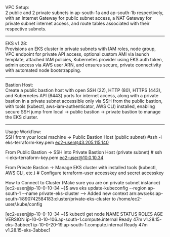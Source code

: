 VPC Setup:  
2 public and 2 private subnets in ap-south-1a and ap-south-1b respectively, with an Internet Gateway for public subnet access, a NAT Gateway for private subnet internet access, and route tables associated with their respective subnets.

-----------------------------------------------------------------------------------------------------------------------------------------------------------------
EKS v1.28:  
Provisions an EKS cluster in private subnets with IAM roles, node group, VPC endpoint for private API access, optional custom AMI via launch template, attached IAM policies, Kubernetes provider using EKS auth token, admin access via AWS user ARN, and ensures secure, private connectivity with automated node bootstrapping.

-----------------------------------------------------------------------------------------------------------------------------------------------------------------
Bastion Host:  
Create a public bastion host with open SSH (22), HTTP (80), HTTPS (443), and Kubernetes API (6443) ports for internet access, along with a private bastion in a private subnet accessible only via SSH from the public bastion, with tools (kubectl, aws-iam-authenticator, AWS CLI) installed, enabling secure SSH jump from local → public bastion → private bastion to manage the EKS cluster.

-----------------------------------------------------------------------------------------------------------------------------------------------------------------
Usage Workflow:  
SSH from your local machine → Public Bastion Host (public subnet) #ssh -i eks-terraform-key.pem ec2-user@43.205.115.140

From Public Bastion → SSH into Private Bastion Host (private subnet) # ssh -i eks-terraform-key.pem ec2-user@10.0.10.34

From Private Bastion → Manage EKS cluster with installed tools (kubectl, AWS CLI, etc.) # Configure terraform-user accesskey and secret accesskey

How to Connect to Cluster (Make sure you are on private subnet instance)
[ec2-user@ip-10-0-10-34 ~]$ aws eks update-kubeconfig --region ap-south-1 --name private-eks-cluster 
--> Added new context arn:aws:eks:ap-south-1:890742584183:cluster/private-eks-cluster to /home/ec2-user/.kube/config

[ec2-user@ip-10-0-10-34 ~]$ kubectl get node 
NAME                                         STATUS   ROLES    AGE   VERSION
ip-10-0-10-106.ap-south-1.compute.internal   Ready    <none>   47m   v1.28.15-eks-3abbec1
ip-10-0-20-19.ap-south-1.compute.internal    Ready    <none>   47m   v1.28.15-eks-3abbec1
